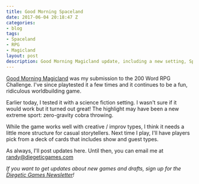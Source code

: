 ```yaml
---
title: Good Morning Spaceland
date: 2017-06-04 20:18:47 Z
categories:
- blog
tags:
- Spaceland
- RPG
- Magicland
layout: post
description: Good Morning Magicland update, including a new setting, Spaceland
---
```


[Good Morning Magicland](https://diegeticgames.com/game_files/Good-Morning-Magicland.pdf) was my submission to the 200 Word RPG Challenge. I've since playtested it a few times and it continues to be a fun, ridiculous worldbuilding game.

Earlier today, I tested it with a science fiction setting. I wasn't sure if it would work but it turned out great! The highlight may have been a new extreme sport: zero-gravity cobra throwing.

While the game works well with creative / improv types, I think it needs a little more structure for casual storytellers. Next time I play, I'll have players pick from a deck of cards that includes show and guest types.

As always, I'll post updates here. Until then, you can email me at [randy@diegeticgames.com](mailto:randy@diegeticgames.com)

_If you want to get updates about new games and drafts, sign up for the [Diegetic Games Newsletter](http://eepurl.com/cvSa2f)!_

